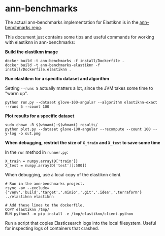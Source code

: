 # ann-benchmarks

The actual ann-benchmarks implementation for Elastiknn is in the [ann-benchmarks repo](https://github.com/erikbern/ann-benchmarks). 

This document just contains some tips and useful commands for working with elastiknn in ann-benchmarks:

**Build the elastiknn image**

```
docker build -t ann-benchmarks -f install/Dockerfile .
docker build -t ann-benchmarks-elastiknn -f install/Dockerfile.elastiknn .
```

**Run elastiknn for a specific dataset and algorithm**

Setting `--runs 5` actually matters a lot, since the JVM takes some time to "warm up".

```
python run.py --dataset glove-100-angular --algorithm elastiknn-exact --runs 5 --count 100
```

**Plot results for a specific dataset**

```
sudo chown -R $(whoami):$(whoami) results/
python plot.py --dataset glove-100-angular --recompute --count 100 --y-log -o out.png
```

**When debugging, restrict the size of `X_train` and `X_test` to save some time**

In the `run` method in `runner.py`:

```
X_train = numpy.array(D['train'])
X_test = numpy.array(D['test'][:500])
```

When debugging, use a local copy of the elastiknn client.

```
# Run in the ann-benchmarks project.
rsync -av --exclude={'venv','build','target','.minio','.git','.idea','.terraform'} ../elastiknn elastiknn
``` 

```
# Add these lines to the dockerfile.
COPY elastiknn /tmp/
RUN python3 -m pip install -e /tmp/elastiknn/client-python
```

Run a script that copies Elasticsearch logs into the local filesystem. Useful for inspecting logs of containers that crashed.

